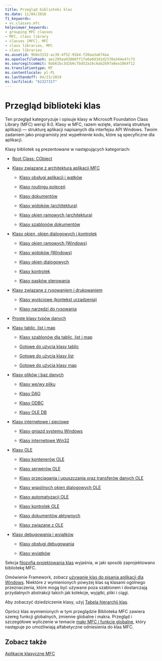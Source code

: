 ```yaml
---
title: Przegląd biblioteki klas
ms.date: 11/04/2016
f1_keywords:
- vc.classes.mfc
helpviewer_keywords:
- grouping MFC classes
- MFC, class library
- classes [MFC], MFC
- class libraries, MFC
- class libraries
ms.assetid: 9b0e3152-ac39-4f52-91b4-f20aa3a674aa
ms.openlocfilehash: aec295ea93868ff1fe6e0d3d1d2370a344e47c73
ms.sourcegitcommit: 0ab61bc3d2b6cfbd52a16c6ab2b97a8ea1864f12
ms.translationtype: MT
ms.contentlocale: pl-PL
ms.lasthandoff: 04/23/2019
ms.locfileid: "62327317"
---
```

# <a name="class-library-overview"></a>Przegląd biblioteki klas

Ten przegląd kategoryzuje i opisuje klasy w Microsoft Foundation Class Library (MFC) wersji 9.0. Klasy w MFC, razem wzięte, stanowią strukturę aplikacji — strukturę aplikacji napisanych dla interfejsu API Windows. Twoim zadaniem jako programisty jest wypełnienie kodu, które są specyficzne dla aplikacji.

Klasy bibliotek są prezentowane w następujących kategoriach:

- [Root Class: CObject](../mfc/root-class-cobject.md)

- [Klasy związane z architekturą aplikacji MFC](../mfc/mfc-application-architecture-classes.md)

   - [Klasy obsługi aplikacji i wątków](../mfc/application-and-thread-support-classes.md)

   - [Klasy routingu poleceń](../mfc/command-routing-classes.md)

   - [Klasy dokumentów](../mfc/document-classes.md)

   - [Klasy widoków (architektura)](../mfc/view-classes-architecture.md)

   - [Klasy okien ramowych (architektura)](../mfc/frame-window-classes-architecture.md)

   - [Klasy szablonów dokumentów](../mfc/document-template-classes.md)

- [Klasy okien, okien dialogowych i kontrolek](../mfc/window-dialog-and-control-classes.md)

   - [Klasy okien ramowych (Windows)](../mfc/frame-window-classes-windows.md)

   - [Klasy widoków (Windows)](../mfc/view-classes-windows.md)

   - [Klasy okien dialogowych](../mfc/dialog-box-classes.md)

   - [Klasy kontrolek](../mfc/control-classes.md)

   - [Klasy pasków sterowania](../mfc/control-bar-classes.md)

- [Klasy związane z rysowaniem i drukowaniem](../mfc/drawing-and-printing-classes.md)

   - [Klasy wyjściowe (kontekst urządzenia)](../mfc/output-device-context-classes.md)

   - [Klasy narzędzi do rysowania](../mfc/drawing-tool-classes.md)

- [Proste klasy typów danych](../mfc/simple-data-type-classes.md)

- [Klasy tablic, list i map](../mfc/array-list-and-map-classes.md)

   - [Klasy szablonów dla tablic, list i map](../mfc/template-classes-for-arrays-lists-and-maps.md)

   - [Gotowe do użycia klasy tablic](../mfc/ready-to-use-array-classes.md)

   - [Gotowe do użycia klasy list](../mfc/ready-to-use-list-classes.md)

   - [Gotowe do użycia klasy map](../mfc/ready-to-use-map-classes.md)

- [Klasy plików i baz danych](../mfc/file-and-database-classes.md)

   - [Klasy we/wy pliku](../mfc/file-i-o-classes.md)

   - [Klasy DAO](../mfc/dao-classes.md)

   - [Klasy ODBC](../mfc/odbc-classes.md)

   - [Klasy OLE DB](../mfc/ole-db-classes.md)

- [Klasy internetowe i sieciowe](../mfc/internet-and-networking-classes.md)

   - [Klasy gniazd systemu Windows](../mfc/windows-sockets-classes.md)

   - [Klasy internetowe Win32](../mfc/win32-internet-classes.md)

- [Klasy OLE](../mfc/ole-classes.md)

   - [Klasy kontenerów OLE](../mfc/ole-container-classes.md)

   - [Klasy serwerów OLE](../mfc/ole-server-classes.md)

   - [Klasy przeciągania i upuszczania oraz transferów danych OLE](../mfc/ole-drag-and-drop-and-data-transfer-classes.md)

   - [Klasy wspólnych okien dialogowych OLE](../mfc/ole-common-dialog-classes.md)

   - [Klasy automatyzacji OLE](../mfc/ole-automation-classes.md)

   - [Klasy kontrolek OLE](../mfc/ole-control-classes.md)

   - [Klasy dokumentów aktywnych](../mfc/active-document-classes.md)

   - [Klasy związane z OLE](../mfc/ole-related-classes.md)

- [Klasy debugowania i wyjątków](../mfc/debugging-and-exception-classes.md)

   - [Klasy obsługi debugowania](../mfc/debugging-support-classes.md)

   - [Klasy wyjątków](../mfc/exception-classes.md)

Sekcja [filozofia projektowania klas](../mfc/general-class-design-philosophy.md) wyjaśnia, w jaki sposób zaprojektowano bibliotekę MFC.

Omówienie Framework, zobacz [używanie klas do pisania aplikacji dla Windows](../mfc/using-the-classes-to-write-applications-for-windows.md). Niektóre z wymienionych powyżej klas są klasami ogólnego przeznaczenia, które mogą być używane poza szablonem i dostarczają przydatnych abstrakcji takich jak kolekcje, wyjątki, pliki i ciągi.

Aby zobaczyć dziedziczenie klasy, użyj [Tabela hierarchii klas](../mfc/hierarchy-chart.md).

Oprócz klas wymienionych w tym przeglądzie Biblioteka MFC zawiera szereg funkcji globalnych, zmienne globalne i makra. Przegląd i szczegółowe wyliczenie w temacie [makr MFC i funkcje globalne](../mfc/reference/mfc-macros-and-globals.md), który następuje po umożliwiają alfabetyczne odniesienia do klas MFC.

## <a name="see-also"></a>Zobacz także

[Aplikacje klasyczne MFC](../mfc/mfc-desktop-applications.md)
